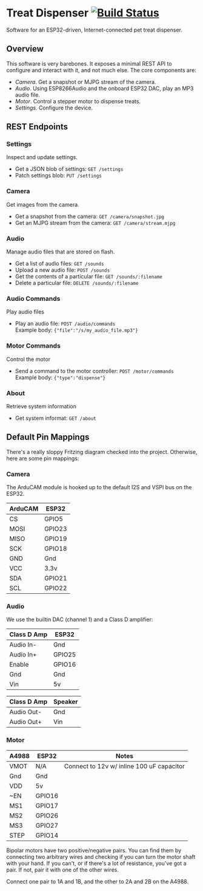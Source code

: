 # Treat Dispenser [![Build Status](https://travis-ci.org/sidoh/treat_dispenser.svg?branch=master)](https://travis-ci.org/sidoh/treat_dispenser)

Software for an ESP32-driven, Internet-connected pet treat dispenser.

## Overview

This software is very barebones.  It exposes a minimal REST API to configure and interact with it, and not much else.  The core components are:

* *Camera*.  Get a snapshot or MJPG stream of the camera.
* *Audio*.  Using ESP8266Audio and the onboard ESP32 DAC, play an MP3 audio file.
* *Motor*.  Control a stepper motor to dispense treats.
* *Settings*.  Configure the device.

## REST Endpoints

### Settings

Inspect and update settings.

* Get a JSON blob of settings: `GET /settings`
* Patch settings blob: `PUT /settings`

### Camera

Get images from the camera.

* Get a snapshot from the camera: `GET /camera/snapshot.jpg`
* Get an MJPG stream from the camera: `GET /camera/stream.mjpg`

### Audio

Manage audio files that are stored on flash.

* Get a list of audio files: `GET /sounds`
* Upload a new audio file: `POST /sounds`
* Get the contents of a particular file: `GET /sounds/:filename`
* Delete a particular file: `DELETE /sounds/:filename`

### Audio Commands

Play audio files

* Play an audio file: `POST /audio/commands`\
  Example body: `{"file":"/s/my_audio_file.mp3"}`

### Motor Commands

Control the motor

* Send a command to the motor controller: `POST /motor/commands`\
  Example body: `{"type":"dispense"}`

### About

Retrieve system information

* Get system informat: `GET /about`

## Default Pin Mappings

There's a really sloppy Fritzing diagram checked into the project.  Otherwise, here are some pin mappings:

### Camera

The ArduCAM module is hooked up to the default I2S and VSPI bus on the ESP32.

| **ArduCAM**  | **ESP32**  |
|---|---|
|  CS | GPIO5 |
| MOSI | GPIO23 |
| MISO | GPIO19 |
| SCK | GPIO18 |
|GND | Gnd |
| VCC | 3.3v |
| SDA | GPIO21 |
| SCL | GPIO22 |

### Audio

We use the builtin DAC (channel 1) and a Class D amplifier:

| **Class D Amp** | **ESP32** |
|---|---|
| Audio In- | Gnd |
| Audio In+ | GPIO25 |
| Enable | GPIO16 |
| Gnd | Gnd |
| Vin | 5v |

| **Class D Amp** | **Speaker** |
|---|---|
| Audio Out- | Gnd |
| Audio Out+ | Vin |

### Motor

| **A4988** | **ESP32** | Notes |
|---|---|---|
| VMOT | N/A | Connect to 12v w/ inline 100 uF capacitor
| Gnd | Gnd | |
| VDD | 5v | |
| ~EN | GPIO16 | |
| MS1 | GPIO17 | |
| MS2 | GPIO26 | |
| MS3 | GPIO27 | |
| STEP | GPIO14 | |

Bipolar motors have two positive/negative pairs.  You can find them by connecting two arbitrary wires and checking if you can turn the motor shaft with your hand.  If you can't, or if there's a lot of resistance, you've got a pair.  If not, pair it with one of the other wires.

Connect one pair to 1A and 1B, and the other to 2A and 2B on the A4988.
